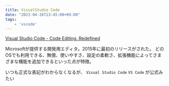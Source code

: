 ```yaml
---
title: VisualStudio Code
date: "2023-04-26T23:45:00+09:00"
tags: 
    - 'vscode'
---
```


[Visual Studio Code - Code Editing. Redefined](https://code.visualstudio.com/)

Microsoftが提供する開発用エディタ。2015年に最初のリリースがされた。
どのOSでも利用できる、無償、使いやすさ、設定の柔軟さ、拡張機能によってさまざまな機能を追加できるといった点が特徴。

いつも正式な表記がわからなくなるが、 `Visual Studio Code` `VS Code` が公式みたい

